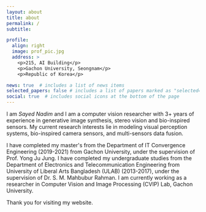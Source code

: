```yaml
---
layout: about
title: about
permalink: /
subtitle:

profile:
  align: right
  image: prof_pic.jpg
  address: >
    <p>215, AI Building</p>
    <p>Gachon University, Seongnam</p>
    <p>Republic of Korea</p>

news: true  # includes a list of news items
selected_papers: false # includes a list of papers marked as "selected={true}"
social: true  # includes social icons at the bottom of the page
---
```



I am *Sayed Nadim* and I am a computer vision researcher with 3+ years of experience in generative image synthesis, stereo vision and bio-inspired sensors. My current research interests lie in modeling visual perception systems, bio-inspired camera sensors, and multi-sensors data fusion.

I have completed my master's from the Department of IT Convergence Engineering (2019-2021) from Gachon University, under the supervision of  Prof. Yong Ju Jung. I have completed my undergraduate studies from the Department of Electronics and Telecommunication Engineering from University of Liberal Arts Bangladesh (ULAB) (2013-2017), under the supervision of Dr. S. M. Mahbubur Rahman.  I am currently working as a researcher in Computer Vision and Image Processing (CVIP) Lab, Gachon University.


Thank you for visiting my website. 
